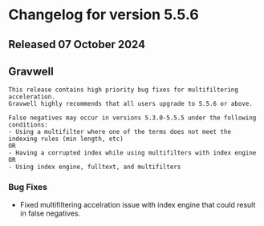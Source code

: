 # Changelog for version 5.5.6

## Released 07 October 2024

## Gravwell

```{note}
This release contains high priority bug fixes for multifiltering acceleration.
Gravwell highly recommends that all users upgrade to 5.5.6 or above.

False negatives may occur in versions 5.3.0-5.5.5 under the following conditions:
- Using a multifilter where one of the terms does not meet the indexing rules (min length, etc)
OR
- Having a corrupted index while using multifilters with index engine
OR
- Using index engine, fulltext, and multifilters
```

### Bug Fixes
 
* Fixed multifiltering accelration issue with index engine that could result in false negatives.